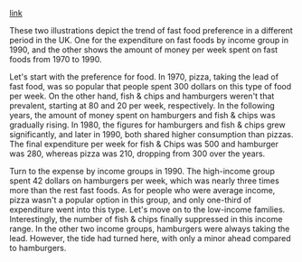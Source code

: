 [link](https://www.english-exam.org/IELTS/academic_writing_samples_task_1/129/)

These two illustrations depict the trend of fast food preference in a different period in the UK. One for the expenditure on fast foods by income group in 1990, and the other shows the amount of money per week spent on fast foods from 1970 to 1990.

Let's start with the preference for food. In 1970, pizza, taking the lead of fast food, was so popular that people spent 300 dollars on this type of food per week. On the other hand, fish & chips and hamburgers weren't that prevalent, starting at 80 and 20 per week, respectively. In the following years, the amount of money spent on hamburgers and fish & chips was gradually rising. In 1980, the figures for hamburgers and fish & chips grew significantly, and later in 1990, both shared higher consumption than pizzas. The final expenditure per week for fish & Chips was 500 and hamburger was 280, whereas pizza was 210, dropping from 300 over the years.

Turn to the expense by income groups in 1990. The high-income group spent 42 dollars on hamburgers per week, which was nearly three times more than the rest fast foods. As for people who were average income, pizza wasn't a popular option in this group, and only one-third of expenditure went into this type. Let's move on to the low-income families. Interestingly, the number of fish & chips finally suppressed in this income range. In the other two income groups, hamburgers were always taking the lead. However, the tide had turned here, with only a minor ahead compared to hamburgers.